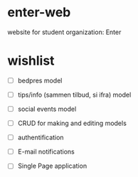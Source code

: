 # enter-web
website for student organization: Enter


# wishlist
  - [ ] bedpres model
  - [ ] tips/info (sammen tilbud, si ifra) model
  - [ ] social events model
  
  - [ ] CRUD for making and editing models
  - [ ] authentification
  - [ ] E-mail notifications
  - [ ] Single Page application
